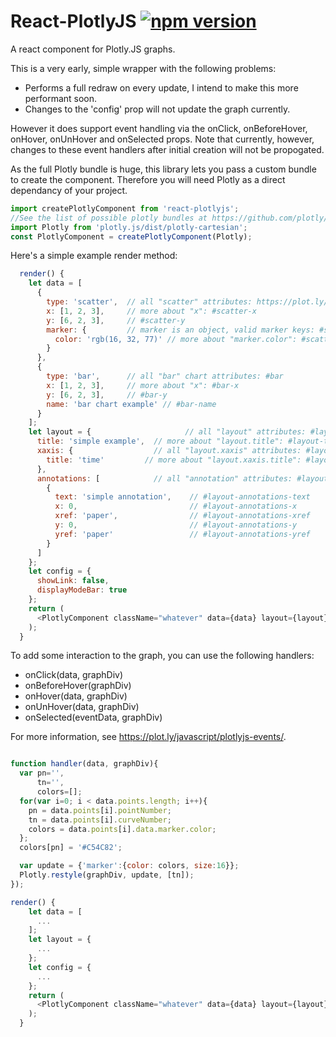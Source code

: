 
React-PlotlyJS [![npm version](https://badge.fury.io/js/react-plotlyjs.svg)](http://badge.fury.io/js/react-plotlyjs)
=============


A react component for Plotly.JS graphs.

This is a very early, simple wrapper with the following problems:
* Performs a full redraw on every update, I intend to make this more performant soon. 
* Changes to the 'config' prop will not update the graph currently.

However it does support event handling via the onClick, onBeforeHover, onHover, onUnHover and onSelected props.
Note that currently, however, changes to these event handlers after initial creation will not be propogated.

As the full Plotly bundle is huge, this library lets you pass a custom bundle to create the component. Therefore you will need Plotly as a direct dependancy of your project.


```javascript
import createPlotlyComponent from 'react-plotlyjs';
//See the list of possible plotly bundles at https://github.com/plotly/plotly.js/blob/master/dist/README.md#partial-bundles or roll your own
import Plotly from 'plotly.js/dist/plotly-cartesian';
const PlotlyComponent = createPlotlyComponent(Plotly);
```

Here's a simple example render method:


```javascript
  render() {
    let data = [
      {
        type: 'scatter',  // all "scatter" attributes: https://plot.ly/javascript/reference/#scatter
        x: [1, 2, 3],     // more about "x": #scatter-x
        y: [6, 2, 3],     // #scatter-y
        marker: {         // marker is an object, valid marker keys: #scatter-marker
          color: 'rgb(16, 32, 77)' // more about "marker.color": #scatter-marker-color
        }
      },
      {
        type: 'bar',      // all "bar" chart attributes: #bar
        x: [1, 2, 3],     // more about "x": #bar-x
        y: [6, 2, 3],     // #bar-y
        name: 'bar chart example' // #bar-name
      }
    ];
    let layout = {                     // all "layout" attributes: #layout
      title: 'simple example',  // more about "layout.title": #layout-title
      xaxis: {                  // all "layout.xaxis" attributes: #layout-xaxis
        title: 'time'         // more about "layout.xaxis.title": #layout-xaxis-title
      },
      annotations: [            // all "annotation" attributes: #layout-annotations
        {
          text: 'simple annotation',    // #layout-annotations-text
          x: 0,                         // #layout-annotations-x
          xref: 'paper',                // #layout-annotations-xref
          y: 0,                         // #layout-annotations-y
          yref: 'paper'                 // #layout-annotations-yref
        }
      ]
    };
    let config = {
      showLink: false,
      displayModeBar: true
    };
    return (
      <PlotlyComponent className="whatever" data={data} layout={layout} config={config}/>
    );
  }
```



To add some interaction to the graph, you can use the following handlers:

- onClick(data, graphDiv)
- onBeforeHover(graphDiv)
- onHover(data, graphDiv)
- onUnHover(data, graphDiv)
- onSelected(eventData, graphDiv)

For more information, see https://plot.ly/javascript/plotlyjs-events/.

```javascript

function handler(data, graphDiv){
  var pn='',
      tn='',
      colors=[];
  for(var i=0; i < data.points.length; i++){
    pn = data.points[i].pointNumber;
    tn = data.points[i].curveNumber;
    colors = data.points[i].data.marker.color;
  };
  colors[pn] = '#C54C82';

  var update = {'marker':{color: colors, size:16}};
  Plotly.restyle(graphDiv, update, [tn]);
});

render() {
    let data = [
      ...
    ];
    let layout = {                     
      ...
    };
    let config = {
      ...
    };
    return (
      <PlotlyComponent className="whatever" data={data} layout={layout} config={config} onClick={handler}/>
    );
  }
```

